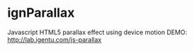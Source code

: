 ignParallax
===========

Javascript HTML5 parallax effect using device motion
DEMO: http://lab.igentu.com/js-parallax
